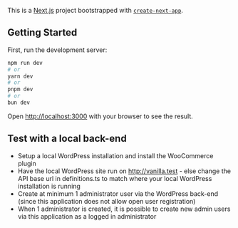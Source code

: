 This is a [Next.js](https://nextjs.org) project bootstrapped with [`create-next-app`](https://nextjs.org/docs/app/api-reference/cli/create-next-app).

## Getting Started

First, run the development server:

```bash
npm run dev
# or
yarn dev
# or
pnpm dev
# or
bun dev
```

Open [http://localhost:3000](http://localhost:3000) with your browser to see the result.

## Test with a local back-end

- Setup a local WordPress installation and install the WooCommerce plugin
- Have the local WordPress site run on http://vanilla.test - else change the API base url in definitions.ts to match where your local WordPress installation is running
- Create at minimum 1 administrator user via the WordPress back-end (since this application does not allow open user registration)
- When 1 administrator is created, it is possible to create new admin users via this application as a logged in administrator
